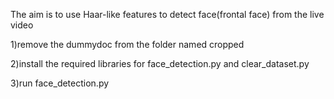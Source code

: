 The aim is to use Haar-like features to detect face(frontal face) from the live video

1)remove the dummydoc from the folder named cropped

2)install the required libraries for face_detection.py and clear_dataset.py

3)run face_detection.py
